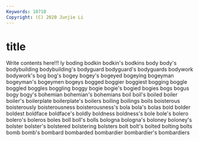 ```yaml
---
Keywords: 10710
Copyright: (C) 2020 Junjie Li
---
```


# title

Write contents here!!!
ly
boding 
bodkin 
bodkin's 
bodkins 
body 
body's 
bodybuilding 
bodybuilding's 
bodyguard 
bodyguard's
bodyguards 
bodywork 
bodywork's 
bog 
bog's 
bogey 
bogey's 
bogeyed 
bogeying 
bogeyman
bogeyman's 
bogeymen 
bogeys 
bogged 
boggier 
boggiest 
bogging 
boggle 
boggled 
boggles
boggling 
boggy 
bogie 
bogie's 
bogied 
bogies 
bogs 
bogus 
bogy 
bogy's
bohemian 
bohemian's 
bohemians 
boil 
boil's 
boiled 
boiler 
boiler's 
boilerplate 
boilerplate's
boilers 
boiling 
boilings 
boils 
boisterous 
boisterously 
boisterousness 
boisterousness's 
bola 
bola's
bolas 
bold 
bolder 
boldest 
boldface 
boldface's 
boldly 
boldness 
boldness's 
bole
bole's 
bolero 
bolero's 
boleros 
boles 
boll 
boll's 
bolls 
bologna 
bologna's
boloney 
boloney's 
bolster 
bolster's 
bolstered 
bolstering 
bolsters 
bolt 
bolt's 
bolted
bolting 
bolts 
bomb 
bomb's 
bombard 
bombarded 
bombardier 
bombardier's 
bombardiers 
